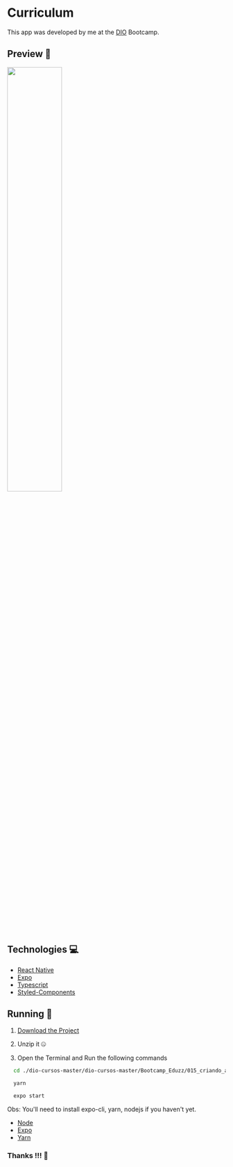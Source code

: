 # Curriculum

This app was developed by me at the [DIO]('https://digitalinnovation.one/') Bootcamp.

## Preview 👀

<img src="./.github/curriculum.gif" width="50%"/>

<br />
<br />
<br />

## Technologies 💻

- [React Native]('https://reactnative.dev/')
- [Expo]('https://expo.dev/')
- [Typescript]('https://www.typescriptlang.org/')
- [Styled-Components]('https://styled-components.com/')

## Running 🏃

1. [Download the Project]('https://github.com/hemerson-git/dio-cursos/archive/refs/heads/master.zip')

2. Unzip it 🤐

3. Open the Terminal and Run the following commands

```BASH
  cd ./dio-cursos-master/dio-cursos-master/Bootcamp_Eduzz/015_criando_app_multiplataformas_com_rn/curriculum

  yarn

  expo start

```

Obs: You'll need to install expo-cli, yarn, nodejs if you haven't yet.

- [Node]('https://nodejs.org/en/')
- [Expo]('https://docs.expo.dev/get-started/installation/')
- [Yarn]('https://classic.yarnpkg.com/lang/en/docs/install/')

### Thanks !!! 💚
